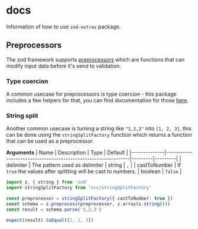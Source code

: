 # docs

Information of how to use `zod-extras` package.

## Preprocessors

The zod framework supports [preprocessors](https://github.com/colinhacks/zod#preprocess) which are functions that can modify input data before it's send to validation.

### Type coercion

A common usecase for preprocessors is type coercion - this package includes a few helpers for that, you can find documentation for those [here](/docs/type-coercion.md).

### String split

Another common usecase is turning a string like `"1,2,3"` into `[1, 2, 3]`, this can be done using the `stringSplitFactory` function which returns a function that can be used as a preprocessor.

**Arguments**
| Name         | Description                                                   | Type    | Default |
|--------------|---------------------------------------------------------------|---------|---------|
| delimiter    | The pattern used as delimiter                                 | string  | `,`     |
| castToNumber | If `true` the values after splitting will be cast to numbers. | boolean | `false` |

```typescript
import z, { string } from 'zod'
import stringSplitFactory from 'src/stringSplitFactory'

const preprocessor = stringSplitFactory({ castToNumber: true })
const schema = z.preprocess(preprocessor, z.array(z.string()))
const result = schema.parse('1,2,3')

expect(result).toEqual([1, 2, 3])
```
